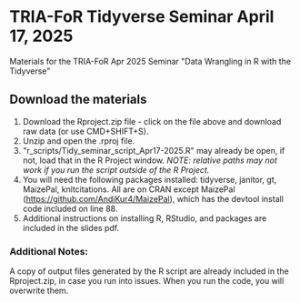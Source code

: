 # TRIA-FoR Tidyverse Seminar April 17, 2025
Materials for the TRIA-FoR Apr 2025 Seminar "Data Wrangling in R with the Tidyverse"

## Download the materials
1. Download the Rproject.zip file - click on the file above and download raw data (or use CMD+SHIFT+S).
2. Unzip and open the .rproj file.
3. "r_scripts/Tidy_seminar_script_Apr17-2025.R" may already be open, if not, load that in the R Project window. *NOTE: relative paths may not work if you run the script outside of the R Project.*
4. You will need the following packages installed: tidyverse, janitor, gt, MaizePal, knitcitations. All are on CRAN except MaizePal (https://github.com/AndiKur4/MaizePal), which has the devtool install code included on line 88.
5. Additional instructions on installing R, RStudio, and packages are included in the slides pdf.

### Additional Notes:
A copy of output files generated by the R script are already included in the Rproject.zip, in case you run into issues. When you run the code, you will overwrite them.
